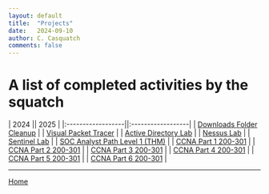 ```yaml
---
layout: default
title:  "Projects"
date:   2024-09-10
author: C. Casquatch
comments: false
---
```


# A list of completed activities by the squatch

| 2024              || 2025              |
|:------------------||:------------------|
| [Downloads Folder Cleanup](_posts/Projects/Python/2024-03-01-Download-file-cleanup.md) |
| [Visual Packet Tracer](_posts/Projects/Python/2024-03-05-Visual-Packet_tracer.md) |
| [Active Directory Lab](_posts/Projects/2024-03-10-ActiveDirectoryLab.md) |
| [Nessus Lab](_posts/Projects/2024-03-21-NessusLab.md) |
| [Sentinel Lab](_posts/Projects/2024-04-20-SentinelSIEMLab.md) |
| [SOC Analyst Path Level 1 (THM)](_posts/Projects/2024-03-12-THMSOCLVL1Path.md) |
| [CCNA Part 1 200-301](_posts/Projects/2024-12-14-CCNA_part1.md) |
| [CCNA Part 2 200-301](_posts/Projects/2024-12-14-CCNA_part2.md) |
| [CCNA Part 3 200-301](_posts/Projects/2024-12-14-CCNA_part3.md) |
| [CCNA Part 4 200-301](_posts/Projects/2024-12-14-CCNA_part4.md) |
| [CCNA Part 5 200-301](_posts/Projects/2024-12-14-CCNA_part5.md) |
| [CCNA Part 6 200-301](_posts/Projects/2024-12-14-CCNA_part6.md) |

* * *
[Home](./index.md)
